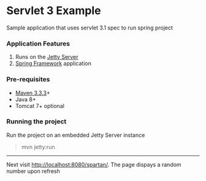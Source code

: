 # Servlet 3 Example
Sample application that uses servlet 3.1 spec to run spring project
  
### Application Features
1. Runs on the [Jetty Server](http://www.eclipse.org/jetty/)
2. [Spring Framework](http://projects.spring.io/spring-framework/) application

### Pre-requisites
- [Maven 3.3.3](http://maven.apache.org/)+
- Java 8+
- Tomcat 7+ optional

### Running the project
Run the project on an embedded Jetty Server instance
> mvn jetty:run

---

Next visit [http://localhost:8080/spartan/](http://localhost:8080/spartan/). The page dispays a random number upon refresh

